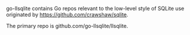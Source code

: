 go-llsqlite contains Go repos relevant to the low-level style of SQLite use originated by https://github.com/crawshaw/sqlite.

The primary repo is github.com/go-llsqlite/llsqlite.
